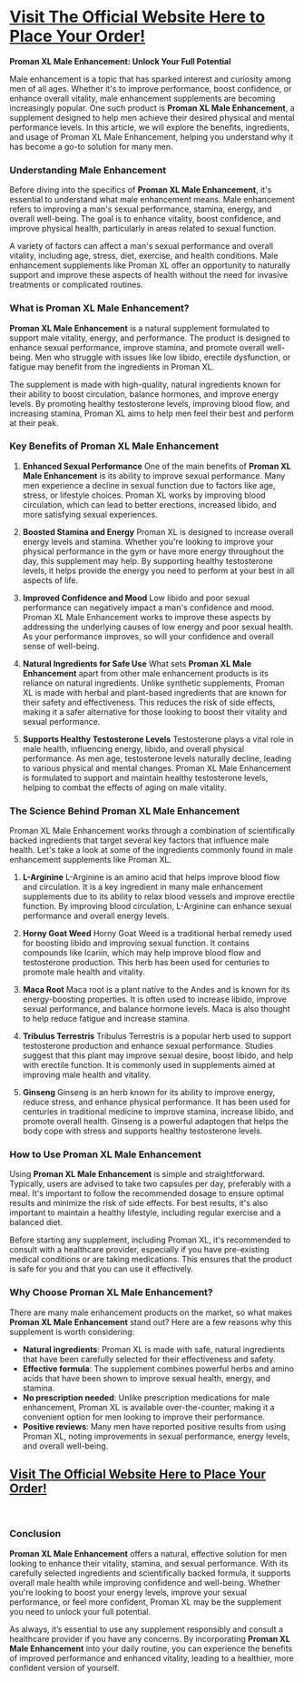 <h1><br /> <a href="https://getdeals24x7.com/buy-promanxlmale">Visit The Official Website Here to Place Your Order!</a></h1>
<div class="flex-1 overflow-hidden">
<div class="h-full">
<div class="react-scroll-to-bottom--css-eqksf-79elbk h-full">
<div class="react-scroll-to-bottom--css-eqksf-1n7m0yu">
<div class="flex flex-col text-sm md:pb-9">
<article class="w-full scroll-mb-[var(--thread-trailing-height,150px)] text-token-text-primary focus-visible:outline-2 focus-visible:outline-offset-[-4px]" dir="auto" data-testid="conversation-turn-3" data-scroll-anchor="true">
<div class="m-auto text-base py-[18px] px-3 md:px-4 w-full md:px-5 lg:px-4 xl:px-5">
<div class="mx-auto flex flex-1 gap-4 text-base md:gap-5 lg:gap-6 md:max-w-3xl">
<div class="group/conversation-turn relative flex w-full min-w-0 flex-col agent-turn">
<div class="flex-col gap-1 md:gap-3">
<div class="flex max-w-full flex-col flex-grow">
<div class="min-h-8 text-message flex w-full flex-col items-end gap-2 whitespace-normal break-words text-start [.text-message+&amp;]:mt-5" dir="auto" data-message-author-role="assistant" data-message-id="0b7d4f1d-cacd-4e5b-a626-cf6917414032" data-message-model-slug="gpt-4o-mini">
<div class="flex w-full flex-col gap-1 empty:hidden first:pt-[3px]">
<div class="markdown prose w-full break-words dark:prose-invert light">
<p><strong>Proman XL Male Enhancement: Unlock Your Full Potential</strong></p>
<p>Male enhancement is a topic that has sparked interest and curiosity among men of all ages. Whether it's to improve performance, boost confidence, or enhance overall vitality, male enhancement supplements are becoming increasingly popular. One such product is <strong>Proman XL Male Enhancement</strong>, a supplement designed to help men achieve their desired physical and mental performance levels. In this article, we will explore the benefits, ingredients, and usage of Proman XL Male Enhancement, helping you understand why it has become a go-to solution for many men.</p>
<h3>Understanding Male Enhancement</h3>
<p>Before diving into the specifics of <strong>Proman XL Male Enhancement</strong>, it's essential to understand what male enhancement means. Male enhancement refers to improving a man's sexual performance, stamina, energy, and overall well-being. The goal is to enhance vitality, boost confidence, and improve physical health, particularly in areas related to sexual function.</p>
<p>A variety of factors can affect a man's sexual performance and overall vitality, including age, stress, diet, exercise, and health conditions. Male enhancement supplements like Proman XL offer an opportunity to naturally support and improve these aspects of health without the need for invasive treatments or complicated routines.</p>
<h3>What is Proman XL Male Enhancement?</h3>
<p><strong>Proman XL Male Enhancement</strong> is a natural supplement formulated to support male vitality, energy, and performance. The product is designed to enhance sexual performance, improve stamina, and promote overall well-being. Men who struggle with issues like low libido, erectile dysfunction, or fatigue may benefit from the ingredients in Proman XL.</p>
<p>The supplement is made with high-quality, natural ingredients known for their ability to boost circulation, balance hormones, and improve energy levels. By promoting healthy testosterone levels, improving blood flow, and increasing stamina, Proman XL aims to help men feel their best and perform at their peak.</p>
<h3>Key Benefits of Proman XL Male Enhancement</h3>
<ol>
<li>
<p><strong>Enhanced Sexual Performance</strong> One of the main benefits of <strong>Proman XL Male Enhancement</strong> is its ability to improve sexual performance. Many men experience a decline in sexual function due to factors like age, stress, or lifestyle choices. Proman XL works by improving blood circulation, which can lead to better erections, increased libido, and more satisfying sexual experiences.</p>
</li>
<li>
<p><strong>Boosted Stamina and Energy</strong> Proman XL is designed to increase overall energy levels and stamina. Whether you're looking to improve your physical performance in the gym or have more energy throughout the day, this supplement may help. By supporting healthy testosterone levels, it helps provide the energy you need to perform at your best in all aspects of life.</p>
</li>
<li>
<p><strong>Improved Confidence and Mood</strong> Low libido and poor sexual performance can negatively impact a man's confidence and mood. Proman XL Male Enhancement works to improve these aspects by addressing the underlying causes of low energy and poor sexual health. As your performance improves, so will your confidence and overall sense of well-being.</p>
</li>
<li>
<p><strong>Natural Ingredients for Safe Use</strong> What sets <strong>Proman XL Male Enhancement</strong> apart from other male enhancement products is its reliance on natural ingredients. Unlike synthetic supplements, Proman XL is made with herbal and plant-based ingredients that are known for their safety and effectiveness. This reduces the risk of side effects, making it a safer alternative for those looking to boost their vitality and sexual performance.</p>
</li>
<li>
<p><strong>Supports Healthy Testosterone Levels</strong> Testosterone plays a vital role in male health, influencing energy, libido, and overall physical performance. As men age, testosterone levels naturally decline, leading to various physical and mental changes. Proman XL Male Enhancement is formulated to support and maintain healthy testosterone levels, helping to combat the effects of aging on male vitality.</p>
</li>
</ol>
<h3>The Science Behind Proman XL Male Enhancement</h3>
<p>Proman XL Male Enhancement works through a combination of scientifically backed ingredients that target several key factors that influence male health. Let's take a look at some of the ingredients commonly found in male enhancement supplements like Proman XL.</p>
<ol>
<li>
<p><strong>L-Arginine</strong> L-Arginine is an amino acid that helps improve blood flow and circulation. It is a key ingredient in many male enhancement supplements due to its ability to relax blood vessels and improve erectile function. By improving blood circulation, L-Arginine can enhance sexual performance and overall energy levels.</p>
</li>
<li>
<p><strong>Horny Goat Weed</strong> Horny Goat Weed is a traditional herbal remedy used for boosting libido and improving sexual function. It contains compounds like Icariin, which may help improve blood flow and testosterone production. This herb has been used for centuries to promote male health and vitality.</p>
</li>
<li>
<p><strong>Maca Root</strong> Maca root is a plant native to the Andes and is known for its energy-boosting properties. It is often used to increase libido, improve sexual performance, and balance hormone levels. Maca is also thought to help reduce fatigue and increase stamina.</p>
</li>
<li>
<p><strong>Tribulus Terrestris</strong> Tribulus Terrestris is a popular herb used to support testosterone production and enhance sexual performance. Studies suggest that this plant may improve sexual desire, boost libido, and help with erectile function. It is commonly used in supplements aimed at improving male health and vitality.</p>
</li>
<li>
<p><strong>Ginseng</strong> Ginseng is an herb known for its ability to improve energy, reduce stress, and enhance physical performance. It has been used for centuries in traditional medicine to improve stamina, increase libido, and promote overall health. Ginseng is a powerful adaptogen that helps the body cope with stress and supports healthy testosterone levels.</p>
</li>
</ol>
<h3>How to Use Proman XL Male Enhancement</h3>
<p>Using <strong>Proman XL Male Enhancement</strong> is simple and straightforward. Typically, users are advised to take two capsules per day, preferably with a meal. It's important to follow the recommended dosage to ensure optimal results and minimize the risk of side effects. For best results, it's also important to maintain a healthy lifestyle, including regular exercise and a balanced diet.</p>
<p>Before starting any supplement, including Proman XL, it's recommended to consult with a healthcare provider, especially if you have pre-existing medical conditions or are taking medications. This ensures that the product is safe for you and that you can use it effectively.</p>
<h3>Why Choose Proman XL Male Enhancement?</h3>
<p>There are many male enhancement products on the market, so what makes <strong>Proman XL Male Enhancement</strong> stand out? Here are a few reasons why this supplement is worth considering:</p>
<ul>
<li><strong>Natural ingredients</strong>: Proman XL is made with safe, natural ingredients that have been carefully selected for their effectiveness and safety.</li>
<li><strong>Effective formula</strong>: The supplement combines powerful herbs and amino acids that have been shown to improve sexual health, energy, and stamina.</li>
<li><strong>No prescription needed</strong>: Unlike prescription medications for male enhancement, Proman XL is available over-the-counter, making it a convenient option for men looking to improve their performance.</li>
<li><strong>Positive reviews</strong>: Many men have reported positive results from using Proman XL, noting improvements in sexual performance, energy levels, and overall well-being.</li>
</ul>
<h1><a href="https://getdeals24x7.com/buy-promanxlmale">Visit The Official Website Here to Place Your Order!</a></h1>
<div class="flex-1 overflow-hidden">&nbsp;</div>
<h3>Conclusion</h3>
<p><strong>Proman XL Male Enhancement</strong> offers a natural, effective solution for men looking to enhance their vitality, stamina, and sexual performance. With its carefully selected ingredients and scientifically backed formula, it supports overall male health while improving confidence and well-being. Whether you're looking to boost your energy levels, improve your sexual performance, or feel more confident, Proman XL may be the supplement you need to unlock your full potential.</p>
<p>As always, it&rsquo;s essential to use any supplement responsibly and consult a healthcare provider if you have any concerns. By incorporating <strong>Proman XL Male Enhancement</strong> into your daily routine, you can experience the benefits of improved performance and enhanced vitality, leading to a healthier, more confident version of yourself.</p>
</div>
</div>
</div>
</div>
<div class="mb-2 flex gap-3 empty:hidden -ml-2">&nbsp;</div>
<div class="pr-2 lg:pr-0">&nbsp;</div>
<div class="mt-3 w-full empty:hidden">&nbsp;</div>
</div>
<div class="absolute">&nbsp;</div>
</div>
</div>
</div>
</article>
</div>
</div>
</div>
</div>
</div>
<div class="md:pt-0 dark:border-white/20 md:border-transparent md:dark:border-transparent w-full">&nbsp;</div>
